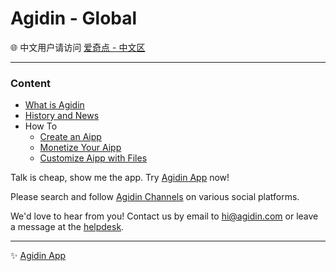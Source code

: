 # Agidin - Global

🌐 中文用户请访问 [爱奇点 - 中文区](https://info.cn.agidin.com)

---

### Content

- [What is Agidin](./topic/whitepaper/home.md)
- [History and News](./news/home.md)
- How To
  - [Create an Aipp](./topic/create_aipp/home.md)
  - [Monetize Your Aipp](./topic/monetize_aipp/home.md)
  - [Customize Aipp with Files](./topic/aipp_files/home.md)

Talk is cheap, show me the app. Try [Agidin App](https://u.agidin.com) now!

Please search and follow [Agidin Channels](https://links.agidin.com) on various social platforms.

We'd love to hear from you! Contact us by email to [hi@agidin.com](mailto:hi@agidin.com) or leave a message at the [helpdesk](https://csr.agidin.com).

---

✨ [Agidin App](https://agidin.com)

<!-- ✨ Agidin is powered by [Faronear](https://faronear.com) -->
